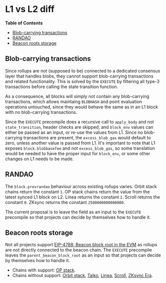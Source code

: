 # L1 vs L2 diff

<!-- START doctoc generated TOC please keep comment here to allow auto update -->
<!-- DON'T EDIT THIS SECTION, INSTEAD RE-RUN doctoc TO UPDATE -->
**Table of Contents**

- [Blob-carrying transactions](#blob-carrying-transactions)
- [RANDAO](#randao)
- [Beacon roots storage](#beacon-roots-storage)

<!-- END doctoc generated TOC please keep comment here to allow auto update -->
## Blob-carrying transactions

Since rollups are not (supposed to be) connected to a dedicated consensus layer that handles blobs, they cannot support blob-carrying transactions and related functionality. This is solved by the `EXECUTE` by filtering all type-3 transactions before calling the state transition function.

As a consequence, all blocks will simply not contain any blob-carrying transactions, which allows maintaing `BLOBHASH` and point evaluation operations untouched, since they would behave the same as in an L1 block with no blob-carrying transactions.

Since the `EXECUTE` precompile does a recursive call to `apply_body` and not `state_transition`, header checks are skipped, and `block_env` values can either be passed as an input, or re-use the values from L1. Since no blob-carrying transactions are present, the `excess_blob_gas` would default to zero, unless another value is passed from L1. It's important to note that L1 exposes `block.blobbasefee` and not `excess_blob_gas`, so some translation would be needed to have the proper input for `block_env`, or some other changes on L1 needs to be made.

## RANDAO

The `block.prevrandao` behaviour across existing rollups varies. Orbit stack chains return the constant `1`. OP stack chains return the value from the latest synced L1 block on L2. Linea returns the constant `2`. Scroll returns the constant `0`. ZKsync returns the constant `2500000000000000`.

The current proposal is to leave the field as an input to the `EXECUTE` precompile so that projects can decide by themselves how to handle it.

## Beacon roots storage

Not all projects support [EIP-4788: Beacon block root in the EVM](https://eips.ethereum.org/EIPS/eip-4788) as rollups are not directly connected to the beacon chain. The `EXECUTE` precompile leaves the `parent_beacon_block_root` as an input so that projects can decide by themselves how to handle it.

- Chains with support: [OP stack](https://specs.optimism.io/protocol/exec-engine.html#ecotone-beacon-block-root).
- Chains without support: [Orbit stack](https://arbiscan.io/address/0x000F3df6D732807Ef1319fB7B8bB8522d0Beac02), [Taiko](https://taikoscan.io/address/0x000F3df6D732807Ef1319fB7B8bB8522d0Beac02), [Linea](https://lineascan.build/address/0x000F3df6D732807Ef1319fB7B8bB8522d0Beac02), [Scroll](https://scrollscan.com/address/0x000F3df6D732807Ef1319fB7B8bB8522d0Beac02), [ZKsync Era](https://era.zksync.network/address/0x000F3df6D732807Ef1319fB7B8bB8522d0Beac02).

